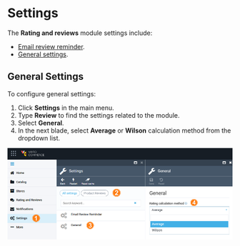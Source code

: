 
# Settings

The **Rating and reviews** module settings include:

* [Email review reminder](managing-reviews.md#email-review-reminders).
* [General settings](settings.md#general-settings).

## General Settings

To configure general settings:

1. Click **Settings** in the main menu.
1. Type **Review** to find the settings related to the module.
1. Select **General**.
1. In the next blade, select **Average** or **Wilson** calculation method from the dropdown list.

![General settings](media/general-settings.png)


